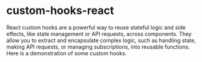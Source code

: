 # custom-hooks-react
React custom hooks are a powerful way to reuse stateful logic and side effects, like state management or API requests, across components. They allow you to extract and encapsulate complex logic, such as handling state, making API requests, or managing subscriptions, into reusable functions. Here is a demonstration of some custom hooks.
